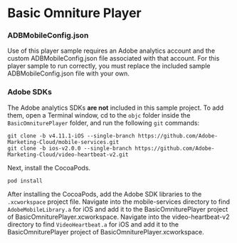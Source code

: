 # Basic Omniture Player

### ADBMobileConfig.json

Use of this player sample requires an Adobe analytics account and the custom ADBMobileConfig.json file associated with that account. For this player sample to run correctly, you must replace the included sample ADBMobileConfig.json file with your own.

### Adobe SDKs

The Adobe analytics SDKs **are not** included in this sample project. To add them, open a Terminal window, cd to the `objc` folder inside the `BasicOmniturePlayer` folder, and run the following `git` commands:

```
git clone -b v4.11.1-iOS --single-branch https://github.com/Adobe-Marketing-Cloud/mobile-services.git
git clone -b ios-v2.0.0 --single-branch https://github.com/Adobe-Marketing-Cloud/video-heartbeat-v2.git
```

Next, install the CocoaPods.

```
pod install
```

After installing the CocoaPods, add the Adobe SDK libraries to the `.xcworkspace` project file. Navigate into the mobile-services directory to find `AdobeMobileLibrary.a` for iOS and add it to the BasicOmniturePlayer project of BasicOmniturePlayer.xcworkspace. Navigate into the video-heartbeat-v2 directory to find `VideoHeartbeat.a` for iOS and add it to the BasicOmniturePlayer project of BasicOmniturePlayer.xcworkspace.
